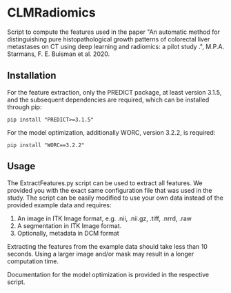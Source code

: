 # CLMRadiomics
Script to compute the features used in the paper "An automatic method
for distinguishing pure histopathological growth patterns of colorectal
liver metastases on CT using deep learning and radiomics: a pilot study .",
M.P.A. Starmans, F. E. Buisman et al. 2020.

## Installation
For the feature extraction, only the PREDICT package, at least version 3.1.5,
and the subsequent dependencies are required, which can be installed through pip:

    pip install "PREDICT>=3.1.5"

For the model optimization, additionally WORC, version 3.2.2, is required:

    pip install "WORC==3.2.2"

## Usage
The ExtractFeatures.py script can be used to extract all features. We provided
you with the exact same configuration file that was used in the study. The
script can be easily modified to use your own data instead of the
provided example data and requires:

1. An image in ITK Image format, e.g. .nii, .nii.gz, .tiff, .nrrd, .raw
2. A segmentation in ITK Image format.
3. Optionally, metadata in DCM format

Extracting the features from the example data should take less than 10 seconds.
Using a larger image and/or mask may result in a longer computation time.

Documentation for the model optimization is provided in the respective script.
